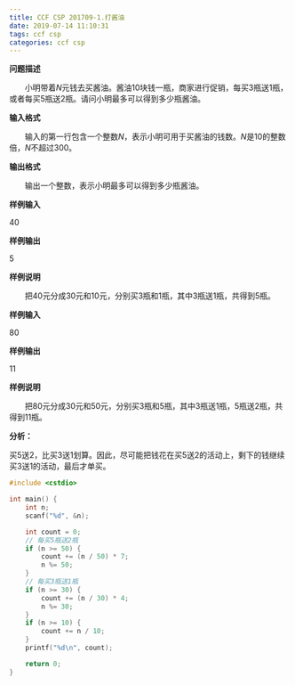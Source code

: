 ```yaml
---
title: CCF CSP 201709-1.打酱油
date: 2019-07-14 11:10:31
tags: ccf csp
categories: ccf csp
---
```


**问题描述**

　　小明带着*N*元钱去买酱油。酱油10块钱一瓶，商家进行促销，每买3瓶送1瓶，或者每买5瓶送2瓶。请问小明最多可以得到多少瓶酱油。

<!--more-->

**输入格式**

　　输入的第一行包含一个整数*N*，表示小明可用于买酱油的钱数。*N*是10的整数倍，*N*不超过300。

**输出格式**

　　输出一个整数，表示小明最多可以得到多少瓶酱油。

**样例输入**

40

**样例输出**

5

**样例说明**

　　把40元分成30元和10元，分别买3瓶和1瓶，其中3瓶送1瓶，共得到5瓶。

**样例输入**

80

**样例输出**

11

**样例说明**

　　把80元分成30元和50元，分别买3瓶和5瓶，其中3瓶送1瓶，5瓶送2瓶，共得到11瓶。

**分析：**

买5送2，比买3送1划算。因此，尽可能把钱花在买5送2的活动上，剩下的钱继续买3送1的活动，最后才单买。

```c++
#include <cstdio>

int main() {
	int n;
	scanf("%d", &n);

	int count = 0;
	// 每买5瓶送2瓶
	if (n >= 50) {
		count += (n / 50) * 7;
		n %= 50;
	}
	// 每买3瓶送1瓶
	if (n >= 30) {
		count += (n / 30) * 4;
		n %= 30;
	}
	if (n >= 10) {
		count += n / 10;
	}
	printf("%d\n", count);

	return 0;
}
```

